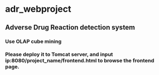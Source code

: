 # adr_webproject
## Adverse Drug Reaction detection system
### Use OLAP cube mining
### Please deploy it to Tomcat server, and input ip:8080/project_name/frontend.html to browse the frontend page.
